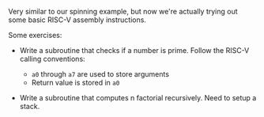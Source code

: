 Very similar to our spinning example, but now we're actually trying out some
basic RISC-V assembly instructions.

Some exercises:

- Write a subroutine that checks if a number is prime.
  Follow the RISC-V calling conventions:

  - `a0` through `a7` are used to store arguments
  - Return value is stored in `a0`

- Write a subroutine that computes n factorial recursively.
  Need to setup a stack.

